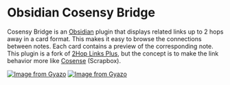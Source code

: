 # Obsidian Cosensy Bridge
 
Cosensy Bridge is an [Obsidian](https://obsidian.md/) plugin that displays related links up to 2 hops away in a card format. This makes it easy to browse the connections between notes. Each card contains a preview of the corresponding note. This plugin is a fork of [2Hop Links Plus](https://github.com/L7Cy/obsidian-2hop-links-plus), but the concept is to make the link behavior more like [Cosense](https://scrapbox.io/) (Scrapbox).

[![Image from Gyazo](https://i.gyazo.com/bf49c9e6314b4141215fd6f627e80da1.png)](https://gyazo.com/bf49c9e6314b4141215fd6f627e80da1)
[![Image from Gyazo](https://i.gyazo.com/4947e25e5963b6d22b748ed3204b57b2.png)](https://gyazo.com/4947e25e5963b6d22b748ed3204b57b2)
